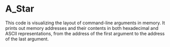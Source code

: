 # A_Star
This code is visualizing the layout of command-line arguments in memory. It prints out memory addresses and their contents in both hexadecimal and ASCII representations, from the address of the first argument to the address of the last argument.
